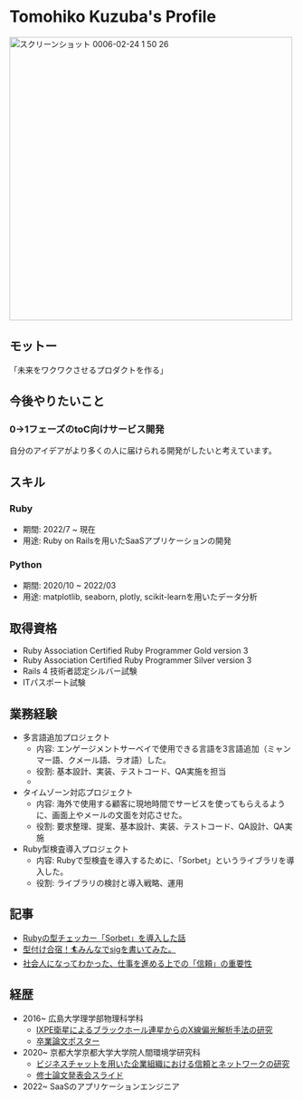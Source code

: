 # Tomohiko Kuzuba's Profile
<img width="500" alt="スクリーンショット 0006-02-24 1 50 26" src="https://github.com/tomohiko9090/Tomohiko-Kuzuba/assets/66200485/e6797147-005f-495e-9586-90b070432670">


## モットー
「未来をワクワクさせるプロダクトを作る」

## 今後やりたいこと
### 0→1フェーズのtoC向けサービス開発
自分のアイデアがより多くの人に届けられる開発がしたいと考えています。

## スキル
### Ruby
- 期間: 2022/7 ~ 現在
- 用途: Ruby on Railsを用いたSaaSアプリケーションの開発

### Python
- 期間: 2020/10 ~ 2022/03 
- 用途: matplotlib, seaborn, plotly, scikit-learnを用いたデータ分析

## 取得資格
- Ruby Association Certified Ruby Programmer Gold version 3
- Ruby Association Certified Ruby Programmer Silver version 3
- Rails 4 技術者認定シルバー試験
- ITパスポート試験

## 業務経験
- 多言語追加プロジェクト
  - 内容: エンゲージメントサーベイで使用できる言語を3言語追加（ミャンマー語、クメール語、ラオ語）した。
  - 役割: 基本設計、実装、テストコード、QA実施を担当
  - 
- タイムゾーン対応プロジェクト
  - 内容: 海外で使用する顧客に現地時間でサービスを使ってもらえるように、画面上やメールの文面を対応させた。
  - 役割: 要求整理、提案、基本設計、実装、テストコード、QA設計、QA実施
- Ruby型検査導入プロジェクト
  - 内容: Rubyで型検査を導入するために、「Sorbet」というライブラリを導入した。
  - 役割: ライブラリの検討と導入戦略、運用

## 記事
- [Rubyの型チェッカー「Sorbet」を導入した話](https://qiita.com/tomohiko9090/items/2491649e2144acafee73)
- [型付け合宿！🏄みんなでsigを書いてみた。](https://link-and-motivation.hatenablog.com/entry/2024/02/29/144922)
- [社会人になってわかった、仕事を進める上での「信頼」の重要性](https://note.com/cingulate/n/ne5c8caac766d)


## 経歴
- 2016~ 広島大学理学部物理科学科
  - [IXPE衛星によるブラックホール連星からのX線偏光解析手法の研究](https://tomohiko9090.github.io/graduation_thesis.pdf)
  - [卒業論文ポスター](https://tomohiko9090.github.io/graduation_thesis_poster.pdf)
- 2020~ 京都大学京都大学大学院人間環境学研究科
  - [ビジネスチャットを用いた企業組織における信頼とネットワークの研究](https://tomohiko9090.github.io/graduation_thesis%E3%81%AE20220212.pdf)
  - [修士論文発表会スライド](https://tomohiko9090.github.io/%E4%BF%AE%E8%AB%96%E7%99%BA%E8%A1%A8_Ver5.0_.pdf)
- 2022~ SaaSのアプリケーションエンジニア
